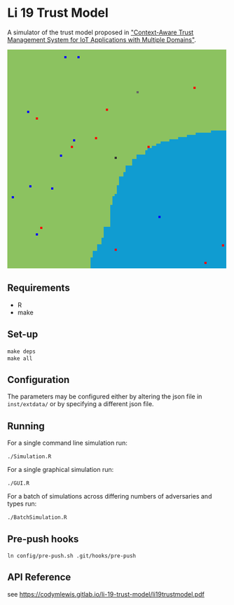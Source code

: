 # Li 19 Trust Model

A simulator of the trust model proposed in ["Context-Aware Trust Management System for IoT Applications with Multiple Domains"](https://ieeexplore.ieee.org/document/8885376).

![Gif of map](https://raw.githubusercontent.com/codymlewis/cba-on-trust-models-for-IoT-systems/master/li-19/map.gif)


## Requirements

- R
- make

## Set-up

```
make deps
make all
```

## Configuration

The parameters may be configured either by altering the json file in `inst/extdata/`
or by specifying a different json file.

## Running

For a single command line simulation run:
```
./Simulation.R
```

For a single graphical simulation run:
```
./GUI.R
```

For a batch of simulations across differing numbers of adversaries and types run:
```
./BatchSimulation.R
```

## Pre-push hooks

```
ln config/pre-push.sh .git/hooks/pre-push
```

## API Reference

see https://codymlewis.gitlab.io/li-19-trust-model/li19trustmodel.pdf
